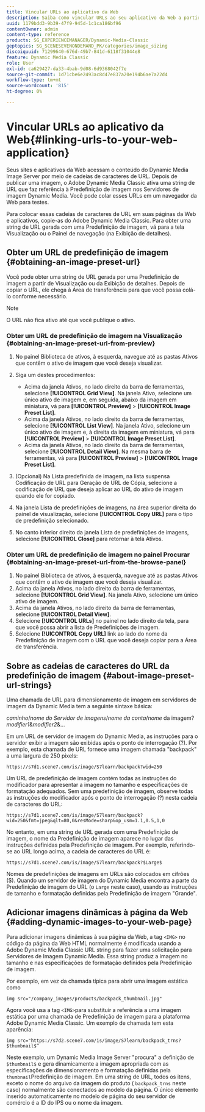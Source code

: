 ```yaml
---
title: Vincular URLs ao aplicativo da Web
description: Saiba como vincular URLs ao seu aplicativo da Web a partir do Adobe Dynamic Media Classic.
uuid: 1179bdd3-9b39-47f9-945d-1c1ca186bf96
contentOwner: admin
content-type: reference
products: SG_EXPERIENCEMANAGER/Dynamic-Media-Classic
geptopics: SG_SCENESEVENONDEMAND_PK/categories/image_sizing
discoiquuid: 71299640-676d-49b7-841d-6118f31044e8
feature: Dynamic Media Classic
role: User
exl-id: ca629427-da33-4bab-9d08-6d9368042f7e
source-git-commit: 1d71cbe6e2493ac8d47e837a20e194b6ae7a22d4
workflow-type: tm+mt
source-wordcount: '815'
ht-degree: 0%

---
```


# Vincular URLs ao aplicativo da Web{#linking-urls-to-your-web-application}

Seus sites e aplicativos da Web acessam o conteúdo do Dynamic Media Image Server por meio de cadeias de caracteres de URL. Depois de publicar uma imagem, o Adobe Dynamic Media Classic ativa uma string de URL que faz referência à Predefinição de imagem nos Servidores de imagem Dynamic Media. Você pode colar esses URLs em um navegador da Web para testes.

Para colocar essas cadeias de caracteres de URL em suas páginas da Web e aplicativos, copie-as do Adobe Dynamic Media Classic. Para obter uma string de URL gerada com uma Predefinição de imagem, vá para a tela Visualização ou o Painel de navegação (na Exibição de detalhes).

## Obter um URL de predefinição de imagem {#obtaining-an-image-preset-url}

Você pode obter uma string de URL gerada por uma Predefinição de imagem a partir de Visualização ou da Exibição de detalhes. Depois de copiar o URL, ele chega à Área de transferência para que você possa colá-lo conforme necessário.

>[!NOTE]
>
>O URL não fica ativo até que você publique o ativo.

### Obter um URL de predefinição de imagem na Visualização {#obtaining-an-image-preset-url-from-preview}

1. No painel Biblioteca de ativos, à esquerda, navegue até as pastas Ativos que contêm o ativo de imagem que você deseja visualizar.
1. Siga um destes procedimentos:

   * Acima da janela Ativos, no lado direito da barra de ferramentas, selecione **[!UICONTROL Grid View]**. Na janela Ativo, selecione um único ativo de imagem e, em seguida, abaixo da imagem em miniatura, vá para **[!UICONTROL Preview]** > **[!UICONTROL Image Preset List]**.
   * Acima da janela Ativos, no lado direito da barra de ferramentas, selecione **[!UICONTROL List View]**. Na janela Ativo, selecione um único ativo de imagem e, à direita da imagem em miniatura, vá para **[!UICONTROL Preview]** > **[!UICONTROL Image Preset List]**.
   * Acima da janela Ativos, no lado direito da barra de ferramentas, selecione **[!UICONTROL Detail View]**. Na mesma barra de ferramentas, vá para **[!UICONTROL Preview]** > **[!UICONTROL Image Preset List]**.

1. (Opcional) Na Lista predefinida de imagem, na lista suspensa Codificação de URL para Geração de URL de Cópia, selecione a codificação de URL que deseja aplicar ao URL do ativo de imagem quando ele for copiado.
1. Na janela Lista de predefinições de imagens, na área superior direita do painel de visualização, selecione **[!UICONTROL Copy URL]** para o tipo de predefinição selecionado.
1. No canto inferior direito da janela Lista de predefinições de imagens, selecione **[!UICONTROL Close]** para retornar à tela Ativos.

### Obter um URL de predefinição de imagem no painel Procurar {#obtaining-an-image-preset-url-from-the-browse-panel}

1. No painel Biblioteca de ativos, à esquerda, navegue até as pastas Ativos que contêm o ativo de imagem que você deseja visualizar.
1. Acima da janela Ativos, no lado direito da barra de ferramentas, selecione **[!UICONTROL Grid View]**. Na janela Ativo, selecione um único ativo de imagem.
1. Acima da janela Ativos, no lado direito da barra de ferramentas, selecione **[!UICONTROL Detail View]**.
1. Selecione **[!UICONTROL URLs]** no painel no lado direito da tela, para que você possa abrir a lista de Predefinições de imagem.
1. Selecione **[!UICONTROL Copy URL]** link ao lado do nome da Predefinição de imagem com o URL que você deseja copiar para a Área de transferência.

## Sobre as cadeias de caracteres do URL da predefinição de imagem {#about-image-preset-url-strings}

Uma chamada de URL para dimensionamento de imagem em servidores de imagem da Dynamic Media tem a seguinte sintaxe básica:

*caminho*/*nome do Servidor de imagens*/*nome da conta*/*nome* da imagem?*modifier1*&amp;*modifier2*&amp;...

Em um URL de servidor de imagem do Dynamic Media, as instruções para o servidor exibir a imagem são exibidas após o ponto de interrogação (?). Por exemplo, esta chamada de URL fornece uma imagem chamada &quot;backpack&quot; a uma largura de 250 pixels:

```as3
https://s7d1.scene7.com/is/image/S7learn/backpack?wid=250
```

Um URL de predefinição de imagem contém todas as instruções do modificador para apresentar a imagem no tamanho e especificações de formatação adequados. Sem uma predefinição de imagem, observe todas as instruções do modificador após o ponto de interrogação (?) nesta cadeia de caracteres do URL:

```as3
https://s7d1.scene7.com/is/image/S7learn/backpack?wid=250&fmt=jpeg&qlt=80,0&resMode=sharp&op_usm=1.1,0.5,1,0
```

No entanto, em uma string de URL gerada com uma Predefinição de imagem, o nome da Predefinição de imagem aparece no lugar das instruções definidas pela Predefinição de imagem. Por exemplo, referindo-se ao URL longo acima, a cadeia de caracteres do URL é:

```as3
https://s7d1.scene7.com/is/image/S7learn/backpack?$Large$
```

Nomes de predefinições de imagens em URLs são colocados em cifrões ($). Quando um servidor de imagem do Dynamic Media encontra a parte da Predefinição de imagem do URL (o `Large` neste caso), usando as instruções de tamanho e formatação definidas pela Predefinição de imagem &quot;Grande&quot;.

## Adicionar imagens dinâmicas à página da Web {#adding-dynamic-images-to-your-web-page}

Para adicionar imagens dinâmicas à sua página da Web, a tag `<IMG>` no código da página da Web HTML normalmente é modificada usando a Adobe Dynamic Media Classic URL string para fazer uma solicitação para Servidores de Imagem Dynamic Media. Essa string produz a imagem no tamanho e nas especificações de formatação definidos pela Predefinição de imagem.

Por exemplo, em vez da chamada típica para abrir uma imagem estática como

```as3
img src="/company_images/products/backpack_thumbnail.jpg"
```

Agora você usa a tag `<IMG>`para substituir a referência a uma imagem estática por uma chamada de Predefinição de imagem para a plataforma Adobe Dynamic Media Classic. Um exemplo de chamada tem esta aparência:

```as3
img src="https://s7d2.scene7.com/is/image/S7learn/backpack_trns?$thumbnail$”
```

Neste exemplo, um Dynamic Media Image Server &quot;procura&quot; a definição de `$thumbnail$` e gera dinamicamente a imagem apropriada com as especificações de dimensionamento e formatação definidas pela `thumbnail`Predefinição de imagem. Em uma string de URL, todos os itens, exceto o nome do arquivo da imagem do produto ( `backpack_trns` neste caso) normalmente são conectados ao modelo da página. O único elemento inserido automaticamente no modelo de página do seu servidor de comércio é a ID do IPS ou o nome da imagem.
